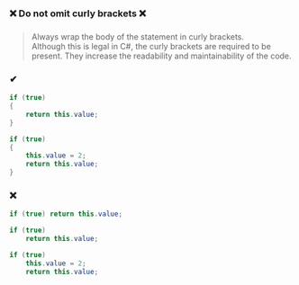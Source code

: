 ### ❌ Do not omit curly brackets ❌
###

> Always wrap the body of the statement in curly brackets.  
> Although this is legal in C#, the curly brackets are required to be present. They increase the readability and maintainability of the code.

### ✔
``` csharp
if (true)
{
    return this.value;
}
```
``` csharp
if (true)
{
    this.value = 2;
    return this.value;
}
```

### ❌ 
``` csharp
if (true) return this.value;
```
``` csharp
if (true)
    return this.value;
```
``` csharp
if (true)
    this.value = 2;      
    return this.value;
```
